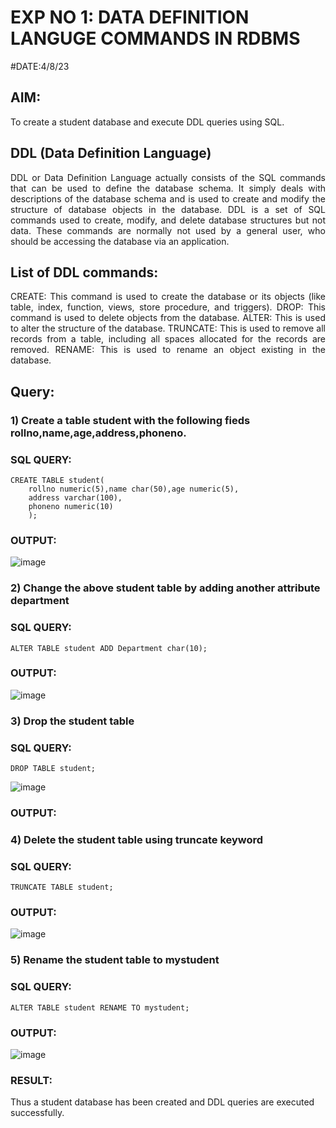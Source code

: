 # EXP NO 1: DATA DEFINITION LANGUGE COMMANDS IN RDBMS
#DATE:4/8/23
## AIM:
To create a student database and execute DDL queries using SQL.


## DDL (Data Definition Language)
<div align="justify">
DDL or Data Definition Language actually consists of the SQL commands that can be used to define the database schema. It simply deals with descriptions of the database schema and is used to create and modify the structure of database objects in the database. DDL is a set of SQL commands used to create, modify, and delete database structures but not data. These commands are normally not used by a general user, who should be accessing the database via an application.
</div>
 
## List of DDL commands: 
<div align="justify">
CREATE: This command is used to create the database or its objects (like table, index, function, views, store procedure, and triggers).
DROP: This command is used to delete objects from the database.
ALTER: This is used to alter the structure of the database.
TRUNCATE: This is used to remove all records from a table, including all spaces allocated for the records are removed.
RENAME: This is used to rename an object existing in the database.
</div>

## Query:
### 1) Create a table student with the following fieds rollno,name,age,address,phoneno.
### SQL QUERY: 
```
CREATE TABLE student(
    rollno numeric(5),name char(50),age numeric(5),
    address varchar(100),
    phoneno numeric(10)
    );
```
### OUTPUT:
![image](https://github.com/lokesh-khanna/G2_DBMS/assets/119606216/544402cc-c984-41e7-ba98-24121788e359)

### 2) Change the above student table by adding another attribute department
### SQL QUERY: 
```
ALTER TABLE student ADD Department char(10);
```
### OUTPUT:
![image](https://github.com/lokesh-khanna/G2_DBMS/assets/119606216/7ed04220-8fbb-45bd-b857-8129d6d0701b)
### 3) Drop the student table
 ### SQL QUERY: 
```
DROP TABLE student;
```
![image](https://github.com/lokesh-khanna/G2_DBMS/assets/119606216/5bf3a6b2-5833-4a67-be00-3a05f710dc35)
### OUTPUT:
### 4) Delete the student table using truncate keyword
### SQL QUERY: 
```
TRUNCATE TABLE student;
```
### OUTPUT:
![image](https://github.com/lokesh-khanna/G2_DBMS/assets/119606216/60ebf97a-b3e8-4cbe-8b26-baa68bf0a335)
### 5) Rename the student table to mystudent
### SQL QUERY: 
```
ALTER TABLE student RENAME TO mystudent;
```
### OUTPUT:
![image](https://github.com/lokesh-khanna/G2_DBMS/assets/119606216/e04fc8a9-2510-4a6f-a6b8-a12375552dca)
### RESULT:
Thus a student database has been created and DDL queries are executed successfully.

